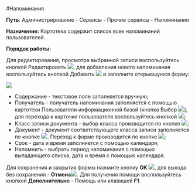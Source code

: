 ﻿#Напоминания
 
**Путь**:  Администрирование - Сервисы - Прочие сервисы - Напоминания

**Назначение:** Картотека содержит список всех напоминаний пользователей.


**Порядок работы:**

Для редактирования, просмотра  выбранной записи воспользуйтесь кнопкой Редактировать ![](topic:Администрирование.AddFiles.Btn_Edit.png), для добавления нового напоминания воспользуйтесь кнопкой Добавить ![](topic:Com.AddFiles.Btn_Add.png) и заполните открывшуюся форму:

![](topic:.AddFiles.Screenshot_12069.jpg)

* Содержание - текстовое поле заполняется вручную;
* Получатель - получатель напоминания заполняется с помощью картотеки Пользователи информационной базой (кнопка Выбор ![](topic:Com.AddFiles.Btn_select.png)), для перехода к карточке пользователя воспользуйтесь кнопкой ![](topic:Com.AddFiles.Btn_go.png);
* Класс записи документа - выбор класса производится по кнопке ![](topic:Com.AddFiles.Btn_select.png);
* Документ - документ соответствующего класса записи заполняется по кнопке ![](topic:Com.AddFiles.Btn_select.png).  Переход к форме производится по кнопке ![](topic:Com.AddFiles.Btn_go.png);
* Срок - дата и время заполняется с помощью календаря;
* Напомнить - выбрать период напоминания с помощью выпадающего списка, дата и время с помощью календаря.



Для сохранения и закрытия формы нажмите кнопку **ОК** ![](topic:Администрирование.AddFiles.Btn_Post.png), для выхода без сохранения - **Отмена**![](topic:Администрирование.AddFiles.BtnCloseCancel.png). Для получения помощи воспользуйтесь кнопкой **Дополнительно** - Помощь или клавишей  **F1**.





